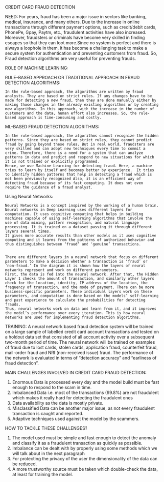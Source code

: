 CREDIT CARD FRAUD DETECTION

NEED:
    For years, fraud has been a major issue in sectors like banking, medical, insurance, and many others. Due to the increase in online
    transactions through different payment options, such as credit/debit cards, PhonePe, Gpay, Paytm, etc., fraudulent activities have
    also increased. Moreover, fraudsters or criminals have become very skilled in finding escapes so that they can loot more.Since no system is perfect and there is always a loophole in them, it has become a challenging task to make a secure system for
    authentication and preventing customers from fraud.  So, Fraud detection algorithms are very useful for preventing frauds.

ROLE OF MACHINE LEARNING:

RULE-BASED APPROACH OR TRADITIONAL APPROACH IN FRAUD DETECTION ALGORITHMS:

    In the rule-based approach, the algorithms are written by fraud analysts. They are based on strict rules. If any changes have to be made for detecting a new fraud, then they are done manually either by making those changes in the already existing algorithms or by creating new algorithms. In this approach, with the increase in the number of customers and the data, human effort also increases. So, the rule-based approach is time-consuming and costly.

ML-BASED FRAUD DETECTION ALGORITHMS:

    In the rule-based approach, the algorithms cannot recognize the hidden patterns. Since they are based on strict rules, they cannot predict fraud by going beyond these rules. But in real world, fraudsters are very skilled and can adopt new techniques every time to commit a crime. Therefore, there is a need for a system that can analyze patterns in data and predict and respond to new situations for which it is not trained or explicitly programmed.
    Hence, we use Machine Learning for detecting fraud. Here, a machine tries to learn by itself and becomes better by experience.  It tries to identify hidden patterns that help in detecting a fraud which is not been previously recognized Also, it is an efficient way of detecting fraud because of its fast computing. It does not even require the guidance of a fraud analyst.  
 
Using Neural Networks: 

    Neural Networks is a concept inspired by the working of a human brain. Neural networks in Deep Learning uses different layers for computation. It uses cognitive computing that helps in building machines capable of using self-learning algorithms that involve the use of data mining, pattern recognition, and natural language processing. It is trained on a dataset passing it through different layers several times.
    It gives more accurate results than other models as it uses cognitive computing and it learns from the patterns of authorized behavior and thus distinguishes between ‘fraud’ and ‘genuine’ transactions.             
 
               
    There are different layers in a neural network that focus on different parameters to make a decision whether a transaction is ‘fraud’ or ‘non-fraud.’ In the diagram it is shown how the layers of neural networks represent and work on different parameters.
    First, the data is fed into the neural network. After that, the Hidden Layer 1 checks the amount of transaction, and similarly other layers check for the location, identity, IP address of the location, the frequency of transaction, and the mode of payment. There can be more business-specific parameters. These individual layers work on these parameters, and computation is done based on the models’ self-learning and past experience to calculate the probabilities for detecting frauds.
    Thus, neural networks work on data and learn from it, and it improves the model’s performance over every iteration. This is how neural networks are used for implementing fraud detection algorithms.

TRAINING:
	 A neural network based fraud detection system will be trained on a large sample of labelled credit card account transactions and tested on a holdout data set that consisted of all account activity over a subsequent two-month period of time. The neural network will be trained on examples of fraud due to lost cards, stolen cards, application fraud, counterfeit fraud, mail-order fraud and NRI (non-received issue) fraud. The performance of the network is evaluated in terms of “detection accuracy” and “earliness of fraud detection”.

MAIN CHALLENGES INVOLVED IN CREDIT CARD FRAUD DETECTION: 

1.	Enormous Data is processed every day and the model build must be fast enough to respond to the scam in time.
2.	Imbalanced Data i.e. most of the transactions (99.8%) are not fraudulent which makes it really hard for detecting the fraudulent ones
3.	Data availability as the data is mostly private.
4.	Misclassified Data can be another major issue, as not every fraudulent transaction is caught and reported.
5.	Adaptive techniques used against the model by the scammers.

HOW TO TACKLE THESE CHALLENGES?

1.	The model used must be simple and fast enough to detect the anomaly and classify it as a fraudulent transaction as quickly as possible.
2.	Imbalance can be dealt with by properly using some methods which we will talk about in the next paragraph
3.	For protecting the privacy of the user the dimensionality of the data can be reduced.
4.	A more trustworthy source must be taken which double-check the data, at least for training the model.
